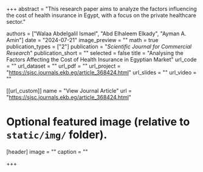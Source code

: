 +++
abstract = "This research paper aims to analyze the factors influencing the cost of health insurance in Egypt, with a focus on the private healthcare sector."

authors = ["Walaa Abdelgalil Ismael", "Abd Elhaleem Elkady", "Ayman A. Amin"]
date = "2024-07-21"
image_preview = ""
math = true
publication_types = ["2"]
publication = "*Scientific Journal for Commercial Research*"
publication_short = ""
selected = false
title = "Analysing the Factors Affecting the Cost of Health Insurance in Egyptian Market"
url_code = ""
url_dataset = ""
url_pdf = ""
url_project = "https://sjsc.journals.ekb.eg/article_368424.html"
url_slides = ""
url_video = ""

[[url_custom]]
name = "View Journal Article"
url = "https://sjsc.journals.ekb.eg/article_368424.html"

# Optional featured image (relative to `static/img/` folder).
[header]
image = ""
caption = ""

+++